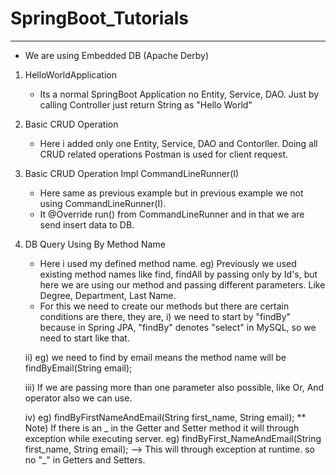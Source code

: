 # SpringBoot_Tutorials
------------------------
* We are using Embedded DB (Apache Derby)

1. HelloWorldApplication
   * Its a normal SpringBoot Application no Entity, Service, DAO. Just by calling Controller just return String as "Hello World"
2. Basic CRUD Operation
   * Here i added only one Entity, Service, DAO and Contorller. Doing all CRUD related operations Postman is used for client request.
3. Basic CRUD Operation Impl CommandLineRunner(I)
   * Here same as previous example but in previous example we not using CommandLineRunner(I).
   * It @Override run() from CommandLineRunner and in that we are send insert data to DB.
4. DB Query Using By Method Name
   * Here i used my defined method name.
     eg) Previously we used existing method names like find, findAll by passing only by Id's, but here we are using our method and passing different parameters. Like Degree, Department, Last Name.
   * For this we need to create our methods but there are certain conditions are there, they are,
     i) we need to start by "findBy" because in Spring JPA, "findBy" denotes "select" in MySQL, so we need to start like that.
     
    ii) eg) we need to find by email means the method name will be
        findByEmail(String email);
        
   iii) If we are passing more than one parameter also possible, like Or, And operator also we can use.
   
    iv) eg) findByFirstNameAndEmail(String first_name, String email);
        ** Note) If there is an _ in the Getter and Setter method it will through exception while executing server.
                 eg) findByFirst_NameAndEmail(String first_name, String email); --> This will through exception at runtime. so no "_" in Getters and Setters.
